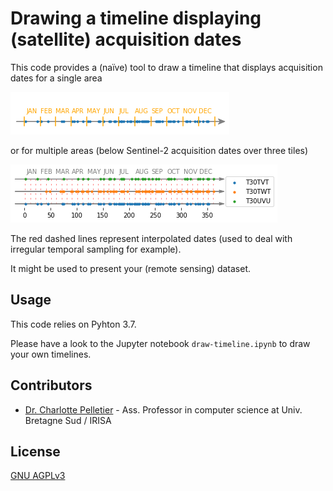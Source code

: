 # Drawing a timeline displaying (satellite) acquisition dates


This code provides a (naïve) tool to draw a timeline that displays acquisition dates for a single area

![example1](fig/example1.png)

or for multiple areas (below Sentinel-2 acquisition dates over three tiles)

![example2](fig/example2.png)

The red dashed lines represent interpolated dates (used to deal with irregular temporal sampling for example).

It might be used to present your (remote sensing) dataset.

## Usage
This code relies on Pyhton 3.7.

Please have a look to the Jupyter notebook `draw-timeline.ipynb` to draw your own timelines.

## Contributors
 - [Dr. Charlotte Pelletier](https://sites.google.com/site/charpelletier) - Ass. Professor in computer science at Univ. Bretagne Sud / IRISA
 
## License
[GNU AGPLv3](https://choosealicense.com/licenses/agpl-3.0/)
